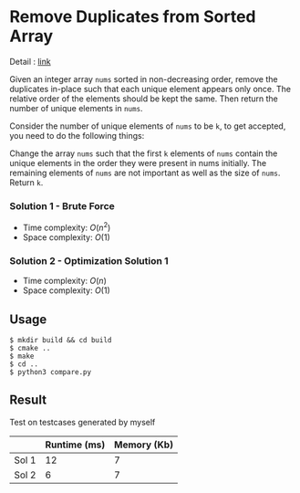 # Remove Duplicates from Sorted Array
Detail : [link](https://leetcode.com/problems/remove-duplicates-from-sorted-array/)

Given an integer array `nums` sorted in non-decreasing order, remove the duplicates in-place such that each unique element appears only once. The relative order of the elements should be kept the same. Then return the number of unique elements in `nums`.

Consider the number of unique elements of `nums` to be `k`, to get accepted, you need to do the following things:

Change the array `nums` such that the first `k` elements of `nums` contain the unique elements in the order they were present in nums initially. The remaining elements of `nums` are not important as well as the size of `nums`.
Return `k`.

### Solution 1 - Brute Force
* Time complexity: $O(n^2)$
* Space complexity: $O(1)$

### Solution 2 - Optimization Solution 1
* Time complexity: $O(n)$
* Space complexity: $O(1)$

## Usage
```shell
$ mkdir build && cd build
$ cmake ..
$ make
$ cd ..
$ python3 compare.py
```

## Result
Test on testcases generated by myself

|       | Runtime (ms) | Memory (Kb) |
|-------|--------------|-------------|
| Sol 1 | 12           | 7           |
| Sol 2 | 6            | 7           |